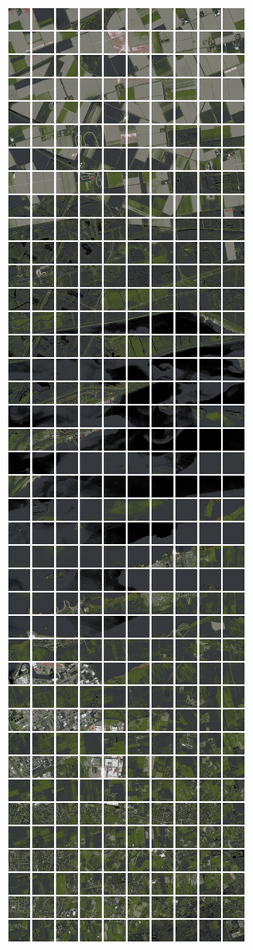 <html>
<div>
<img src="https://github.com/HakkaTjakka/NL_TILE_MAP/blob/main/18/629/-1051/r.6290.-10510.png" height="44" width="44">
<img src="https://github.com/HakkaTjakka/NL_TILE_MAP/blob/main/18/629/-1051/r.6291.-10510.png" height="44" width="44">
<img src="https://github.com/HakkaTjakka/NL_TILE_MAP/blob/main/18/629/-1051/r.6292.-10510.png" height="44" width="44">
<img src="https://github.com/HakkaTjakka/NL_TILE_MAP/blob/main/18/629/-1051/r.6293.-10510.png" height="44" width="44">
<img src="https://github.com/HakkaTjakka/NL_TILE_MAP/blob/main/18/629/-1051/r.6294.-10510.png" height="44" width="44">
<img src="https://github.com/HakkaTjakka/NL_TILE_MAP/blob/main/18/629/-1051/r.6295.-10510.png" height="44" width="44">
<img src="https://github.com/HakkaTjakka/NL_TILE_MAP/blob/main/18/629/-1051/r.6296.-10510.png" height="44" width="44">
<img src="https://github.com/HakkaTjakka/NL_TILE_MAP/blob/main/18/629/-1051/r.6297.-10510.png" height="44" width="44">
<img src="https://github.com/HakkaTjakka/NL_TILE_MAP/blob/main/18/629/-1051/r.6298.-10510.png" height="44" width="44">
<img src="https://github.com/HakkaTjakka/NL_TILE_MAP/blob/main/18/629/-1051/r.6299.-10510.png" height="44" width="44">
<img src="https://github.com/HakkaTjakka/NL_TILE_MAP/blob/main/18/630/-1051/r.6300.-10510.png" height="44" width="44">
<img src="https://github.com/HakkaTjakka/NL_TILE_MAP/blob/main/18/630/-1051/r.6301.-10510.png" height="44" width="44">
<img src="https://github.com/HakkaTjakka/NL_TILE_MAP/blob/main/18/630/-1051/r.6302.-10510.png" height="44" width="44">
<img src="https://github.com/HakkaTjakka/NL_TILE_MAP/blob/main/18/630/-1051/r.6303.-10510.png" height="44" width="44">
<img src="https://github.com/HakkaTjakka/NL_TILE_MAP/blob/main/18/630/-1051/r.6304.-10510.png" height="44" width="44">
<img src="https://github.com/HakkaTjakka/NL_TILE_MAP/blob/main/18/630/-1051/r.6305.-10510.png" height="44" width="44">
<img src="https://github.com/HakkaTjakka/NL_TILE_MAP/blob/main/18/630/-1051/r.6306.-10510.png" height="44" width="44">
<img src="https://github.com/HakkaTjakka/NL_TILE_MAP/blob/main/18/630/-1051/r.6307.-10510.png" height="44" width="44">
<img src="https://github.com/HakkaTjakka/NL_TILE_MAP/blob/main/18/630/-1051/r.6308.-10510.png" height="44" width="44">
<img src="https://github.com/HakkaTjakka/NL_TILE_MAP/blob/main/18/630/-1051/r.6309.-10510.png" height="44" width="44">
<br>
<img src="https://github.com/HakkaTjakka/NL_TILE_MAP/blob/main/18/629/-1051/r.6290.-10509.png" height="44" width="44">
<img src="https://github.com/HakkaTjakka/NL_TILE_MAP/blob/main/18/629/-1051/r.6291.-10509.png" height="44" width="44">
<img src="https://github.com/HakkaTjakka/NL_TILE_MAP/blob/main/18/629/-1051/r.6292.-10509.png" height="44" width="44">
<img src="https://github.com/HakkaTjakka/NL_TILE_MAP/blob/main/18/629/-1051/r.6293.-10509.png" height="44" width="44">
<img src="https://github.com/HakkaTjakka/NL_TILE_MAP/blob/main/18/629/-1051/r.6294.-10509.png" height="44" width="44">
<img src="https://github.com/HakkaTjakka/NL_TILE_MAP/blob/main/18/629/-1051/r.6295.-10509.png" height="44" width="44">
<img src="https://github.com/HakkaTjakka/NL_TILE_MAP/blob/main/18/629/-1051/r.6296.-10509.png" height="44" width="44">
<img src="https://github.com/HakkaTjakka/NL_TILE_MAP/blob/main/18/629/-1051/r.6297.-10509.png" height="44" width="44">
<img src="https://github.com/HakkaTjakka/NL_TILE_MAP/blob/main/18/629/-1051/r.6298.-10509.png" height="44" width="44">
<img src="https://github.com/HakkaTjakka/NL_TILE_MAP/blob/main/18/629/-1051/r.6299.-10509.png" height="44" width="44">
<img src="https://github.com/HakkaTjakka/NL_TILE_MAP/blob/main/18/630/-1051/r.6300.-10509.png" height="44" width="44">
<img src="https://github.com/HakkaTjakka/NL_TILE_MAP/blob/main/18/630/-1051/r.6301.-10509.png" height="44" width="44">
<img src="https://github.com/HakkaTjakka/NL_TILE_MAP/blob/main/18/630/-1051/r.6302.-10509.png" height="44" width="44">
<img src="https://github.com/HakkaTjakka/NL_TILE_MAP/blob/main/18/630/-1051/r.6303.-10509.png" height="44" width="44">
<img src="https://github.com/HakkaTjakka/NL_TILE_MAP/blob/main/18/630/-1051/r.6304.-10509.png" height="44" width="44">
<img src="https://github.com/HakkaTjakka/NL_TILE_MAP/blob/main/18/630/-1051/r.6305.-10509.png" height="44" width="44">
<img src="https://github.com/HakkaTjakka/NL_TILE_MAP/blob/main/18/630/-1051/r.6306.-10509.png" height="44" width="44">
<img src="https://github.com/HakkaTjakka/NL_TILE_MAP/blob/main/18/630/-1051/r.6307.-10509.png" height="44" width="44">
<img src="https://github.com/HakkaTjakka/NL_TILE_MAP/blob/main/18/630/-1051/r.6308.-10509.png" height="44" width="44">
<img src="https://github.com/HakkaTjakka/NL_TILE_MAP/blob/main/18/630/-1051/r.6309.-10509.png" height="44" width="44">
<br>
<img src="https://github.com/HakkaTjakka/NL_TILE_MAP/blob/main/18/629/-1051/r.6290.-10508.png" height="44" width="44">
<img src="https://github.com/HakkaTjakka/NL_TILE_MAP/blob/main/18/629/-1051/r.6291.-10508.png" height="44" width="44">
<img src="https://github.com/HakkaTjakka/NL_TILE_MAP/blob/main/18/629/-1051/r.6292.-10508.png" height="44" width="44">
<img src="https://github.com/HakkaTjakka/NL_TILE_MAP/blob/main/18/629/-1051/r.6293.-10508.png" height="44" width="44">
<img src="https://github.com/HakkaTjakka/NL_TILE_MAP/blob/main/18/629/-1051/r.6294.-10508.png" height="44" width="44">
<img src="https://github.com/HakkaTjakka/NL_TILE_MAP/blob/main/18/629/-1051/r.6295.-10508.png" height="44" width="44">
<img src="https://github.com/HakkaTjakka/NL_TILE_MAP/blob/main/18/629/-1051/r.6296.-10508.png" height="44" width="44">
<img src="https://github.com/HakkaTjakka/NL_TILE_MAP/blob/main/18/629/-1051/r.6297.-10508.png" height="44" width="44">
<img src="https://github.com/HakkaTjakka/NL_TILE_MAP/blob/main/18/629/-1051/r.6298.-10508.png" height="44" width="44">
<img src="https://github.com/HakkaTjakka/NL_TILE_MAP/blob/main/18/629/-1051/r.6299.-10508.png" height="44" width="44">
<img src="https://github.com/HakkaTjakka/NL_TILE_MAP/blob/main/18/630/-1051/r.6300.-10508.png" height="44" width="44">
<img src="https://github.com/HakkaTjakka/NL_TILE_MAP/blob/main/18/630/-1051/r.6301.-10508.png" height="44" width="44">
<img src="https://github.com/HakkaTjakka/NL_TILE_MAP/blob/main/18/630/-1051/r.6302.-10508.png" height="44" width="44">
<img src="https://github.com/HakkaTjakka/NL_TILE_MAP/blob/main/18/630/-1051/r.6303.-10508.png" height="44" width="44">
<img src="https://github.com/HakkaTjakka/NL_TILE_MAP/blob/main/18/630/-1051/r.6304.-10508.png" height="44" width="44">
<img src="https://github.com/HakkaTjakka/NL_TILE_MAP/blob/main/18/630/-1051/r.6305.-10508.png" height="44" width="44">
<img src="https://github.com/HakkaTjakka/NL_TILE_MAP/blob/main/18/630/-1051/r.6306.-10508.png" height="44" width="44">
<img src="https://github.com/HakkaTjakka/NL_TILE_MAP/blob/main/18/630/-1051/r.6307.-10508.png" height="44" width="44">
<img src="https://github.com/HakkaTjakka/NL_TILE_MAP/blob/main/18/630/-1051/r.6308.-10508.png" height="44" width="44">
<img src="https://github.com/HakkaTjakka/NL_TILE_MAP/blob/main/18/630/-1051/r.6309.-10508.png" height="44" width="44">
<br>
<img src="https://github.com/HakkaTjakka/NL_TILE_MAP/blob/main/18/629/-1051/r.6290.-10507.png" height="44" width="44">
<img src="https://github.com/HakkaTjakka/NL_TILE_MAP/blob/main/18/629/-1051/r.6291.-10507.png" height="44" width="44">
<img src="https://github.com/HakkaTjakka/NL_TILE_MAP/blob/main/18/629/-1051/r.6292.-10507.png" height="44" width="44">
<img src="https://github.com/HakkaTjakka/NL_TILE_MAP/blob/main/18/629/-1051/r.6293.-10507.png" height="44" width="44">
<img src="https://github.com/HakkaTjakka/NL_TILE_MAP/blob/main/18/629/-1051/r.6294.-10507.png" height="44" width="44">
<img src="https://github.com/HakkaTjakka/NL_TILE_MAP/blob/main/18/629/-1051/r.6295.-10507.png" height="44" width="44">
<img src="https://github.com/HakkaTjakka/NL_TILE_MAP/blob/main/18/629/-1051/r.6296.-10507.png" height="44" width="44">
<img src="https://github.com/HakkaTjakka/NL_TILE_MAP/blob/main/18/629/-1051/r.6297.-10507.png" height="44" width="44">
<img src="https://github.com/HakkaTjakka/NL_TILE_MAP/blob/main/18/629/-1051/r.6298.-10507.png" height="44" width="44">
<img src="https://github.com/HakkaTjakka/NL_TILE_MAP/blob/main/18/629/-1051/r.6299.-10507.png" height="44" width="44">
<img src="https://github.com/HakkaTjakka/NL_TILE_MAP/blob/main/18/630/-1051/r.6300.-10507.png" height="44" width="44">
<img src="https://github.com/HakkaTjakka/NL_TILE_MAP/blob/main/18/630/-1051/r.6301.-10507.png" height="44" width="44">
<img src="https://github.com/HakkaTjakka/NL_TILE_MAP/blob/main/18/630/-1051/r.6302.-10507.png" height="44" width="44">
<img src="https://github.com/HakkaTjakka/NL_TILE_MAP/blob/main/18/630/-1051/r.6303.-10507.png" height="44" width="44">
<img src="https://github.com/HakkaTjakka/NL_TILE_MAP/blob/main/18/630/-1051/r.6304.-10507.png" height="44" width="44">
<img src="https://github.com/HakkaTjakka/NL_TILE_MAP/blob/main/18/630/-1051/r.6305.-10507.png" height="44" width="44">
<img src="https://github.com/HakkaTjakka/NL_TILE_MAP/blob/main/18/630/-1051/r.6306.-10507.png" height="44" width="44">
<img src="https://github.com/HakkaTjakka/NL_TILE_MAP/blob/main/18/630/-1051/r.6307.-10507.png" height="44" width="44">
<img src="https://github.com/HakkaTjakka/NL_TILE_MAP/blob/main/18/630/-1051/r.6308.-10507.png" height="44" width="44">
<img src="https://github.com/HakkaTjakka/NL_TILE_MAP/blob/main/18/630/-1051/r.6309.-10507.png" height="44" width="44">
<br>
<img src="https://github.com/HakkaTjakka/NL_TILE_MAP/blob/main/18/629/-1051/r.6290.-10506.png" height="44" width="44">
<img src="https://github.com/HakkaTjakka/NL_TILE_MAP/blob/main/18/629/-1051/r.6291.-10506.png" height="44" width="44">
<img src="https://github.com/HakkaTjakka/NL_TILE_MAP/blob/main/18/629/-1051/r.6292.-10506.png" height="44" width="44">
<img src="https://github.com/HakkaTjakka/NL_TILE_MAP/blob/main/18/629/-1051/r.6293.-10506.png" height="44" width="44">
<img src="https://github.com/HakkaTjakka/NL_TILE_MAP/blob/main/18/629/-1051/r.6294.-10506.png" height="44" width="44">
<img src="https://github.com/HakkaTjakka/NL_TILE_MAP/blob/main/18/629/-1051/r.6295.-10506.png" height="44" width="44">
<img src="https://github.com/HakkaTjakka/NL_TILE_MAP/blob/main/18/629/-1051/r.6296.-10506.png" height="44" width="44">
<img src="https://github.com/HakkaTjakka/NL_TILE_MAP/blob/main/18/629/-1051/r.6297.-10506.png" height="44" width="44">
<img src="https://github.com/HakkaTjakka/NL_TILE_MAP/blob/main/18/629/-1051/r.6298.-10506.png" height="44" width="44">
<img src="https://github.com/HakkaTjakka/NL_TILE_MAP/blob/main/18/629/-1051/r.6299.-10506.png" height="44" width="44">
<img src="https://github.com/HakkaTjakka/NL_TILE_MAP/blob/main/18/630/-1051/r.6300.-10506.png" height="44" width="44">
<img src="https://github.com/HakkaTjakka/NL_TILE_MAP/blob/main/18/630/-1051/r.6301.-10506.png" height="44" width="44">
<img src="https://github.com/HakkaTjakka/NL_TILE_MAP/blob/main/18/630/-1051/r.6302.-10506.png" height="44" width="44">
<img src="https://github.com/HakkaTjakka/NL_TILE_MAP/blob/main/18/630/-1051/r.6303.-10506.png" height="44" width="44">
<img src="https://github.com/HakkaTjakka/NL_TILE_MAP/blob/main/18/630/-1051/r.6304.-10506.png" height="44" width="44">
<img src="https://github.com/HakkaTjakka/NL_TILE_MAP/blob/main/18/630/-1051/r.6305.-10506.png" height="44" width="44">
<img src="https://github.com/HakkaTjakka/NL_TILE_MAP/blob/main/18/630/-1051/r.6306.-10506.png" height="44" width="44">
<img src="https://github.com/HakkaTjakka/NL_TILE_MAP/blob/main/18/630/-1051/r.6307.-10506.png" height="44" width="44">
<img src="https://github.com/HakkaTjakka/NL_TILE_MAP/blob/main/18/630/-1051/r.6308.-10506.png" height="44" width="44">
<img src="https://github.com/HakkaTjakka/NL_TILE_MAP/blob/main/18/630/-1051/r.6309.-10506.png" height="44" width="44">
<br>
<img src="https://github.com/HakkaTjakka/NL_TILE_MAP/blob/main/18/629/-1051/r.6290.-10505.png" height="44" width="44">
<img src="https://github.com/HakkaTjakka/NL_TILE_MAP/blob/main/18/629/-1051/r.6291.-10505.png" height="44" width="44">
<img src="https://github.com/HakkaTjakka/NL_TILE_MAP/blob/main/18/629/-1051/r.6292.-10505.png" height="44" width="44">
<img src="https://github.com/HakkaTjakka/NL_TILE_MAP/blob/main/18/629/-1051/r.6293.-10505.png" height="44" width="44">
<img src="https://github.com/HakkaTjakka/NL_TILE_MAP/blob/main/18/629/-1051/r.6294.-10505.png" height="44" width="44">
<img src="https://github.com/HakkaTjakka/NL_TILE_MAP/blob/main/18/629/-1051/r.6295.-10505.png" height="44" width="44">
<img src="https://github.com/HakkaTjakka/NL_TILE_MAP/blob/main/18/629/-1051/r.6296.-10505.png" height="44" width="44">
<img src="https://github.com/HakkaTjakka/NL_TILE_MAP/blob/main/18/629/-1051/r.6297.-10505.png" height="44" width="44">
<img src="https://github.com/HakkaTjakka/NL_TILE_MAP/blob/main/18/629/-1051/r.6298.-10505.png" height="44" width="44">
<img src="https://github.com/HakkaTjakka/NL_TILE_MAP/blob/main/18/629/-1051/r.6299.-10505.png" height="44" width="44">
<img src="https://github.com/HakkaTjakka/NL_TILE_MAP/blob/main/18/630/-1051/r.6300.-10505.png" height="44" width="44">
<img src="https://github.com/HakkaTjakka/NL_TILE_MAP/blob/main/18/630/-1051/r.6301.-10505.png" height="44" width="44">
<img src="https://github.com/HakkaTjakka/NL_TILE_MAP/blob/main/18/630/-1051/r.6302.-10505.png" height="44" width="44">
<img src="https://github.com/HakkaTjakka/NL_TILE_MAP/blob/main/18/630/-1051/r.6303.-10505.png" height="44" width="44">
<img src="https://github.com/HakkaTjakka/NL_TILE_MAP/blob/main/18/630/-1051/r.6304.-10505.png" height="44" width="44">
<img src="https://github.com/HakkaTjakka/NL_TILE_MAP/blob/main/18/630/-1051/r.6305.-10505.png" height="44" width="44">
<img src="https://github.com/HakkaTjakka/NL_TILE_MAP/blob/main/18/630/-1051/r.6306.-10505.png" height="44" width="44">
<img src="https://github.com/HakkaTjakka/NL_TILE_MAP/blob/main/18/630/-1051/r.6307.-10505.png" height="44" width="44">
<img src="https://github.com/HakkaTjakka/NL_TILE_MAP/blob/main/18/630/-1051/r.6308.-10505.png" height="44" width="44">
<img src="https://github.com/HakkaTjakka/NL_TILE_MAP/blob/main/18/630/-1051/r.6309.-10505.png" height="44" width="44">
<br>
<img src="https://github.com/HakkaTjakka/NL_TILE_MAP/blob/main/18/629/-1051/r.6290.-10504.png" height="44" width="44">
<img src="https://github.com/HakkaTjakka/NL_TILE_MAP/blob/main/18/629/-1051/r.6291.-10504.png" height="44" width="44">
<img src="https://github.com/HakkaTjakka/NL_TILE_MAP/blob/main/18/629/-1051/r.6292.-10504.png" height="44" width="44">
<img src="https://github.com/HakkaTjakka/NL_TILE_MAP/blob/main/18/629/-1051/r.6293.-10504.png" height="44" width="44">
<img src="https://github.com/HakkaTjakka/NL_TILE_MAP/blob/main/18/629/-1051/r.6294.-10504.png" height="44" width="44">
<img src="https://github.com/HakkaTjakka/NL_TILE_MAP/blob/main/18/629/-1051/r.6295.-10504.png" height="44" width="44">
<img src="https://github.com/HakkaTjakka/NL_TILE_MAP/blob/main/18/629/-1051/r.6296.-10504.png" height="44" width="44">
<img src="https://github.com/HakkaTjakka/NL_TILE_MAP/blob/main/18/629/-1051/r.6297.-10504.png" height="44" width="44">
<img src="https://github.com/HakkaTjakka/NL_TILE_MAP/blob/main/18/629/-1051/r.6298.-10504.png" height="44" width="44">
<img src="https://github.com/HakkaTjakka/NL_TILE_MAP/blob/main/18/629/-1051/r.6299.-10504.png" height="44" width="44">
<img src="https://github.com/HakkaTjakka/NL_TILE_MAP/blob/main/18/630/-1051/r.6300.-10504.png" height="44" width="44">
<img src="https://github.com/HakkaTjakka/NL_TILE_MAP/blob/main/18/630/-1051/r.6301.-10504.png" height="44" width="44">
<img src="https://github.com/HakkaTjakka/NL_TILE_MAP/blob/main/18/630/-1051/r.6302.-10504.png" height="44" width="44">
<img src="https://github.com/HakkaTjakka/NL_TILE_MAP/blob/main/18/630/-1051/r.6303.-10504.png" height="44" width="44">
<img src="https://github.com/HakkaTjakka/NL_TILE_MAP/blob/main/18/630/-1051/r.6304.-10504.png" height="44" width="44">
<img src="https://github.com/HakkaTjakka/NL_TILE_MAP/blob/main/18/630/-1051/r.6305.-10504.png" height="44" width="44">
<img src="https://github.com/HakkaTjakka/NL_TILE_MAP/blob/main/18/630/-1051/r.6306.-10504.png" height="44" width="44">
<img src="https://github.com/HakkaTjakka/NL_TILE_MAP/blob/main/18/630/-1051/r.6307.-10504.png" height="44" width="44">
<img src="https://github.com/HakkaTjakka/NL_TILE_MAP/blob/main/18/630/-1051/r.6308.-10504.png" height="44" width="44">
<img src="https://github.com/HakkaTjakka/NL_TILE_MAP/blob/main/18/630/-1051/r.6309.-10504.png" height="44" width="44">
<br>
<img src="https://github.com/HakkaTjakka/NL_TILE_MAP/blob/main/18/629/-1051/r.6290.-10503.png" height="44" width="44">
<img src="https://github.com/HakkaTjakka/NL_TILE_MAP/blob/main/18/629/-1051/r.6291.-10503.png" height="44" width="44">
<img src="https://github.com/HakkaTjakka/NL_TILE_MAP/blob/main/18/629/-1051/r.6292.-10503.png" height="44" width="44">
<img src="https://github.com/HakkaTjakka/NL_TILE_MAP/blob/main/18/629/-1051/r.6293.-10503.png" height="44" width="44">
<img src="https://github.com/HakkaTjakka/NL_TILE_MAP/blob/main/18/629/-1051/r.6294.-10503.png" height="44" width="44">
<img src="https://github.com/HakkaTjakka/NL_TILE_MAP/blob/main/18/629/-1051/r.6295.-10503.png" height="44" width="44">
<img src="https://github.com/HakkaTjakka/NL_TILE_MAP/blob/main/18/629/-1051/r.6296.-10503.png" height="44" width="44">
<img src="https://github.com/HakkaTjakka/NL_TILE_MAP/blob/main/18/629/-1051/r.6297.-10503.png" height="44" width="44">
<img src="https://github.com/HakkaTjakka/NL_TILE_MAP/blob/main/18/629/-1051/r.6298.-10503.png" height="44" width="44">
<img src="https://github.com/HakkaTjakka/NL_TILE_MAP/blob/main/18/629/-1051/r.6299.-10503.png" height="44" width="44">
<img src="https://github.com/HakkaTjakka/NL_TILE_MAP/blob/main/18/630/-1051/r.6300.-10503.png" height="44" width="44">
<img src="https://github.com/HakkaTjakka/NL_TILE_MAP/blob/main/18/630/-1051/r.6301.-10503.png" height="44" width="44">
<img src="https://github.com/HakkaTjakka/NL_TILE_MAP/blob/main/18/630/-1051/r.6302.-10503.png" height="44" width="44">
<img src="https://github.com/HakkaTjakka/NL_TILE_MAP/blob/main/18/630/-1051/r.6303.-10503.png" height="44" width="44">
<img src="https://github.com/HakkaTjakka/NL_TILE_MAP/blob/main/18/630/-1051/r.6304.-10503.png" height="44" width="44">
<img src="https://github.com/HakkaTjakka/NL_TILE_MAP/blob/main/18/630/-1051/r.6305.-10503.png" height="44" width="44">
<img src="https://github.com/HakkaTjakka/NL_TILE_MAP/blob/main/18/630/-1051/r.6306.-10503.png" height="44" width="44">
<img src="https://github.com/HakkaTjakka/NL_TILE_MAP/blob/main/18/630/-1051/r.6307.-10503.png" height="44" width="44">
<img src="https://github.com/HakkaTjakka/NL_TILE_MAP/blob/main/18/630/-1051/r.6308.-10503.png" height="44" width="44">
<img src="https://github.com/HakkaTjakka/NL_TILE_MAP/blob/main/18/630/-1051/r.6309.-10503.png" height="44" width="44">
<br>
<img src="https://github.com/HakkaTjakka/NL_TILE_MAP/blob/main/18/629/-1051/r.6290.-10502.png" height="44" width="44">
<img src="https://github.com/HakkaTjakka/NL_TILE_MAP/blob/main/18/629/-1051/r.6291.-10502.png" height="44" width="44">
<img src="https://github.com/HakkaTjakka/NL_TILE_MAP/blob/main/18/629/-1051/r.6292.-10502.png" height="44" width="44">
<img src="https://github.com/HakkaTjakka/NL_TILE_MAP/blob/main/18/629/-1051/r.6293.-10502.png" height="44" width="44">
<img src="https://github.com/HakkaTjakka/NL_TILE_MAP/blob/main/18/629/-1051/r.6294.-10502.png" height="44" width="44">
<img src="https://github.com/HakkaTjakka/NL_TILE_MAP/blob/main/18/629/-1051/r.6295.-10502.png" height="44" width="44">
<img src="https://github.com/HakkaTjakka/NL_TILE_MAP/blob/main/18/629/-1051/r.6296.-10502.png" height="44" width="44">
<img src="https://github.com/HakkaTjakka/NL_TILE_MAP/blob/main/18/629/-1051/r.6297.-10502.png" height="44" width="44">
<img src="https://github.com/HakkaTjakka/NL_TILE_MAP/blob/main/18/629/-1051/r.6298.-10502.png" height="44" width="44">
<img src="https://github.com/HakkaTjakka/NL_TILE_MAP/blob/main/18/629/-1051/r.6299.-10502.png" height="44" width="44">
<img src="https://github.com/HakkaTjakka/NL_TILE_MAP/blob/main/18/630/-1051/r.6300.-10502.png" height="44" width="44">
<img src="https://github.com/HakkaTjakka/NL_TILE_MAP/blob/main/18/630/-1051/r.6301.-10502.png" height="44" width="44">
<img src="https://github.com/HakkaTjakka/NL_TILE_MAP/blob/main/18/630/-1051/r.6302.-10502.png" height="44" width="44">
<img src="https://github.com/HakkaTjakka/NL_TILE_MAP/blob/main/18/630/-1051/r.6303.-10502.png" height="44" width="44">
<img src="https://github.com/HakkaTjakka/NL_TILE_MAP/blob/main/18/630/-1051/r.6304.-10502.png" height="44" width="44">
<img src="https://github.com/HakkaTjakka/NL_TILE_MAP/blob/main/18/630/-1051/r.6305.-10502.png" height="44" width="44">
<img src="https://github.com/HakkaTjakka/NL_TILE_MAP/blob/main/18/630/-1051/r.6306.-10502.png" height="44" width="44">
<img src="https://github.com/HakkaTjakka/NL_TILE_MAP/blob/main/18/630/-1051/r.6307.-10502.png" height="44" width="44">
<img src="https://github.com/HakkaTjakka/NL_TILE_MAP/blob/main/18/630/-1051/r.6308.-10502.png" height="44" width="44">
<img src="https://github.com/HakkaTjakka/NL_TILE_MAP/blob/main/18/630/-1051/r.6309.-10502.png" height="44" width="44">
<br>
<img src="https://github.com/HakkaTjakka/NL_TILE_MAP/blob/main/18/629/-1051/r.6290.-10501.png" height="44" width="44">
<img src="https://github.com/HakkaTjakka/NL_TILE_MAP/blob/main/18/629/-1051/r.6291.-10501.png" height="44" width="44">
<img src="https://github.com/HakkaTjakka/NL_TILE_MAP/blob/main/18/629/-1051/r.6292.-10501.png" height="44" width="44">
<img src="https://github.com/HakkaTjakka/NL_TILE_MAP/blob/main/18/629/-1051/r.6293.-10501.png" height="44" width="44">
<img src="https://github.com/HakkaTjakka/NL_TILE_MAP/blob/main/18/629/-1051/r.6294.-10501.png" height="44" width="44">
<img src="https://github.com/HakkaTjakka/NL_TILE_MAP/blob/main/18/629/-1051/r.6295.-10501.png" height="44" width="44">
<img src="https://github.com/HakkaTjakka/NL_TILE_MAP/blob/main/18/629/-1051/r.6296.-10501.png" height="44" width="44">
<img src="https://github.com/HakkaTjakka/NL_TILE_MAP/blob/main/18/629/-1051/r.6297.-10501.png" height="44" width="44">
<img src="https://github.com/HakkaTjakka/NL_TILE_MAP/blob/main/18/629/-1051/r.6298.-10501.png" height="44" width="44">
<img src="https://github.com/HakkaTjakka/NL_TILE_MAP/blob/main/18/629/-1051/r.6299.-10501.png" height="44" width="44">
<img src="https://github.com/HakkaTjakka/NL_TILE_MAP/blob/main/18/630/-1051/r.6300.-10501.png" height="44" width="44">
<img src="https://github.com/HakkaTjakka/NL_TILE_MAP/blob/main/18/630/-1051/r.6301.-10501.png" height="44" width="44">
<img src="https://github.com/HakkaTjakka/NL_TILE_MAP/blob/main/18/630/-1051/r.6302.-10501.png" height="44" width="44">
<img src="https://github.com/HakkaTjakka/NL_TILE_MAP/blob/main/18/630/-1051/r.6303.-10501.png" height="44" width="44">
<img src="https://github.com/HakkaTjakka/NL_TILE_MAP/blob/main/18/630/-1051/r.6304.-10501.png" height="44" width="44">
<img src="https://github.com/HakkaTjakka/NL_TILE_MAP/blob/main/18/630/-1051/r.6305.-10501.png" height="44" width="44">
<img src="https://github.com/HakkaTjakka/NL_TILE_MAP/blob/main/18/630/-1051/r.6306.-10501.png" height="44" width="44">
<img src="https://github.com/HakkaTjakka/NL_TILE_MAP/blob/main/18/630/-1051/r.6307.-10501.png" height="44" width="44">
<img src="https://github.com/HakkaTjakka/NL_TILE_MAP/blob/main/18/630/-1051/r.6308.-10501.png" height="44" width="44">
<img src="https://github.com/HakkaTjakka/NL_TILE_MAP/blob/main/18/630/-1051/r.6309.-10501.png" height="44" width="44">
<br>
<img src="https://github.com/HakkaTjakka/NL_TILE_MAP/blob/main/18/629/-1050/r.6290.-10500.png" height="44" width="44">
<img src="https://github.com/HakkaTjakka/NL_TILE_MAP/blob/main/18/629/-1050/r.6291.-10500.png" height="44" width="44">
<img src="https://github.com/HakkaTjakka/NL_TILE_MAP/blob/main/18/629/-1050/r.6292.-10500.png" height="44" width="44">
<img src="https://github.com/HakkaTjakka/NL_TILE_MAP/blob/main/18/629/-1050/r.6293.-10500.png" height="44" width="44">
<img src="https://github.com/HakkaTjakka/NL_TILE_MAP/blob/main/18/629/-1050/r.6294.-10500.png" height="44" width="44">
<img src="https://github.com/HakkaTjakka/NL_TILE_MAP/blob/main/18/629/-1050/r.6295.-10500.png" height="44" width="44">
<img src="https://github.com/HakkaTjakka/NL_TILE_MAP/blob/main/18/629/-1050/r.6296.-10500.png" height="44" width="44">
<img src="https://github.com/HakkaTjakka/NL_TILE_MAP/blob/main/18/629/-1050/r.6297.-10500.png" height="44" width="44">
<img src="https://github.com/HakkaTjakka/NL_TILE_MAP/blob/main/18/629/-1050/r.6298.-10500.png" height="44" width="44">
<img src="https://github.com/HakkaTjakka/NL_TILE_MAP/blob/main/18/629/-1050/r.6299.-10500.png" height="44" width="44">
<img src="https://github.com/HakkaTjakka/NL_TILE_MAP/blob/main/18/630/-1050/r.6300.-10500.png" height="44" width="44">
<img src="https://github.com/HakkaTjakka/NL_TILE_MAP/blob/main/18/630/-1050/r.6301.-10500.png" height="44" width="44">
<img src="https://github.com/HakkaTjakka/NL_TILE_MAP/blob/main/18/630/-1050/r.6302.-10500.png" height="44" width="44">
<img src="https://github.com/HakkaTjakka/NL_TILE_MAP/blob/main/18/630/-1050/r.6303.-10500.png" height="44" width="44">
<img src="https://github.com/HakkaTjakka/NL_TILE_MAP/blob/main/18/630/-1050/r.6304.-10500.png" height="44" width="44">
<img src="https://github.com/HakkaTjakka/NL_TILE_MAP/blob/main/18/630/-1050/r.6305.-10500.png" height="44" width="44">
<img src="https://github.com/HakkaTjakka/NL_TILE_MAP/blob/main/18/630/-1050/r.6306.-10500.png" height="44" width="44">
<img src="https://github.com/HakkaTjakka/NL_TILE_MAP/blob/main/18/630/-1050/r.6307.-10500.png" height="44" width="44">
<img src="https://github.com/HakkaTjakka/NL_TILE_MAP/blob/main/18/630/-1050/r.6308.-10500.png" height="44" width="44">
<img src="https://github.com/HakkaTjakka/NL_TILE_MAP/blob/main/18/630/-1050/r.6309.-10500.png" height="44" width="44">
<br>
<img src="https://github.com/HakkaTjakka/NL_TILE_MAP/blob/main/18/629/-1050/r.6290.-10499.png" height="44" width="44">
<img src="https://github.com/HakkaTjakka/NL_TILE_MAP/blob/main/18/629/-1050/r.6291.-10499.png" height="44" width="44">
<img src="https://github.com/HakkaTjakka/NL_TILE_MAP/blob/main/18/629/-1050/r.6292.-10499.png" height="44" width="44">
<img src="https://github.com/HakkaTjakka/NL_TILE_MAP/blob/main/18/629/-1050/r.6293.-10499.png" height="44" width="44">
<img src="https://github.com/HakkaTjakka/NL_TILE_MAP/blob/main/18/629/-1050/r.6294.-10499.png" height="44" width="44">
<img src="https://github.com/HakkaTjakka/NL_TILE_MAP/blob/main/18/629/-1050/r.6295.-10499.png" height="44" width="44">
<img src="https://github.com/HakkaTjakka/NL_TILE_MAP/blob/main/18/629/-1050/r.6296.-10499.png" height="44" width="44">
<img src="https://github.com/HakkaTjakka/NL_TILE_MAP/blob/main/18/629/-1050/r.6297.-10499.png" height="44" width="44">
<img src="https://github.com/HakkaTjakka/NL_TILE_MAP/blob/main/18/629/-1050/r.6298.-10499.png" height="44" width="44">
<img src="https://github.com/HakkaTjakka/NL_TILE_MAP/blob/main/18/629/-1050/r.6299.-10499.png" height="44" width="44">
<img src="https://github.com/HakkaTjakka/NL_TILE_MAP/blob/main/18/630/-1050/r.6300.-10499.png" height="44" width="44">
<img src="https://github.com/HakkaTjakka/NL_TILE_MAP/blob/main/18/630/-1050/r.6301.-10499.png" height="44" width="44">
<img src="https://github.com/HakkaTjakka/NL_TILE_MAP/blob/main/18/630/-1050/r.6302.-10499.png" height="44" width="44">
<img src="https://github.com/HakkaTjakka/NL_TILE_MAP/blob/main/18/630/-1050/r.6303.-10499.png" height="44" width="44">
<img src="https://github.com/HakkaTjakka/NL_TILE_MAP/blob/main/18/630/-1050/r.6304.-10499.png" height="44" width="44">
<img src="https://github.com/HakkaTjakka/NL_TILE_MAP/blob/main/18/630/-1050/r.6305.-10499.png" height="44" width="44">
<img src="https://github.com/HakkaTjakka/NL_TILE_MAP/blob/main/18/630/-1050/r.6306.-10499.png" height="44" width="44">
<img src="https://github.com/HakkaTjakka/NL_TILE_MAP/blob/main/18/630/-1050/r.6307.-10499.png" height="44" width="44">
<img src="https://github.com/HakkaTjakka/NL_TILE_MAP/blob/main/18/630/-1050/r.6308.-10499.png" height="44" width="44">
<img src="https://github.com/HakkaTjakka/NL_TILE_MAP/blob/main/18/630/-1050/r.6309.-10499.png" height="44" width="44">
<br>
<img src="https://github.com/HakkaTjakka/NL_TILE_MAP/blob/main/18/629/-1050/r.6290.-10498.png" height="44" width="44">
<img src="https://github.com/HakkaTjakka/NL_TILE_MAP/blob/main/18/629/-1050/r.6291.-10498.png" height="44" width="44">
<img src="https://github.com/HakkaTjakka/NL_TILE_MAP/blob/main/18/629/-1050/r.6292.-10498.png" height="44" width="44">
<img src="https://github.com/HakkaTjakka/NL_TILE_MAP/blob/main/18/629/-1050/r.6293.-10498.png" height="44" width="44">
<img src="https://github.com/HakkaTjakka/NL_TILE_MAP/blob/main/18/629/-1050/r.6294.-10498.png" height="44" width="44">
<img src="https://github.com/HakkaTjakka/NL_TILE_MAP/blob/main/18/629/-1050/r.6295.-10498.png" height="44" width="44">
<img src="https://github.com/HakkaTjakka/NL_TILE_MAP/blob/main/18/629/-1050/r.6296.-10498.png" height="44" width="44">
<img src="https://github.com/HakkaTjakka/NL_TILE_MAP/blob/main/18/629/-1050/r.6297.-10498.png" height="44" width="44">
<img src="https://github.com/HakkaTjakka/NL_TILE_MAP/blob/main/18/629/-1050/r.6298.-10498.png" height="44" width="44">
<img src="https://github.com/HakkaTjakka/NL_TILE_MAP/blob/main/18/629/-1050/r.6299.-10498.png" height="44" width="44">
<img src="https://github.com/HakkaTjakka/NL_TILE_MAP/blob/main/18/630/-1050/r.6300.-10498.png" height="44" width="44">
<img src="https://github.com/HakkaTjakka/NL_TILE_MAP/blob/main/18/630/-1050/r.6301.-10498.png" height="44" width="44">
<img src="https://github.com/HakkaTjakka/NL_TILE_MAP/blob/main/18/630/-1050/r.6302.-10498.png" height="44" width="44">
<img src="https://github.com/HakkaTjakka/NL_TILE_MAP/blob/main/18/630/-1050/r.6303.-10498.png" height="44" width="44">
<img src="https://github.com/HakkaTjakka/NL_TILE_MAP/blob/main/18/630/-1050/r.6304.-10498.png" height="44" width="44">
<img src="https://github.com/HakkaTjakka/NL_TILE_MAP/blob/main/18/630/-1050/r.6305.-10498.png" height="44" width="44">
<img src="https://github.com/HakkaTjakka/NL_TILE_MAP/blob/main/18/630/-1050/r.6306.-10498.png" height="44" width="44">
<img src="https://github.com/HakkaTjakka/NL_TILE_MAP/blob/main/18/630/-1050/r.6307.-10498.png" height="44" width="44">
<img src="https://github.com/HakkaTjakka/NL_TILE_MAP/blob/main/18/630/-1050/r.6308.-10498.png" height="44" width="44">
<img src="https://github.com/HakkaTjakka/NL_TILE_MAP/blob/main/18/630/-1050/r.6309.-10498.png" height="44" width="44">
<br>
<img src="https://github.com/HakkaTjakka/NL_TILE_MAP/blob/main/18/629/-1050/r.6290.-10497.png" height="44" width="44">
<img src="https://github.com/HakkaTjakka/NL_TILE_MAP/blob/main/18/629/-1050/r.6291.-10497.png" height="44" width="44">
<img src="https://github.com/HakkaTjakka/NL_TILE_MAP/blob/main/18/629/-1050/r.6292.-10497.png" height="44" width="44">
<img src="https://github.com/HakkaTjakka/NL_TILE_MAP/blob/main/18/629/-1050/r.6293.-10497.png" height="44" width="44">
<img src="https://github.com/HakkaTjakka/NL_TILE_MAP/blob/main/18/629/-1050/r.6294.-10497.png" height="44" width="44">
<img src="https://github.com/HakkaTjakka/NL_TILE_MAP/blob/main/18/629/-1050/r.6295.-10497.png" height="44" width="44">
<img src="https://github.com/HakkaTjakka/NL_TILE_MAP/blob/main/18/629/-1050/r.6296.-10497.png" height="44" width="44">
<img src="https://github.com/HakkaTjakka/NL_TILE_MAP/blob/main/18/629/-1050/r.6297.-10497.png" height="44" width="44">
<img src="https://github.com/HakkaTjakka/NL_TILE_MAP/blob/main/18/629/-1050/r.6298.-10497.png" height="44" width="44">
<img src="https://github.com/HakkaTjakka/NL_TILE_MAP/blob/main/18/629/-1050/r.6299.-10497.png" height="44" width="44">
<img src="https://github.com/HakkaTjakka/NL_TILE_MAP/blob/main/18/630/-1050/r.6300.-10497.png" height="44" width="44">
<img src="https://github.com/HakkaTjakka/NL_TILE_MAP/blob/main/18/630/-1050/r.6301.-10497.png" height="44" width="44">
<img src="https://github.com/HakkaTjakka/NL_TILE_MAP/blob/main/18/630/-1050/r.6302.-10497.png" height="44" width="44">
<img src="https://github.com/HakkaTjakka/NL_TILE_MAP/blob/main/18/630/-1050/r.6303.-10497.png" height="44" width="44">
<img src="https://github.com/HakkaTjakka/NL_TILE_MAP/blob/main/18/630/-1050/r.6304.-10497.png" height="44" width="44">
<img src="https://github.com/HakkaTjakka/NL_TILE_MAP/blob/main/18/630/-1050/r.6305.-10497.png" height="44" width="44">
<img src="https://github.com/HakkaTjakka/NL_TILE_MAP/blob/main/18/630/-1050/r.6306.-10497.png" height="44" width="44">
<img src="https://github.com/HakkaTjakka/NL_TILE_MAP/blob/main/18/630/-1050/r.6307.-10497.png" height="44" width="44">
<img src="https://github.com/HakkaTjakka/NL_TILE_MAP/blob/main/18/630/-1050/r.6308.-10497.png" height="44" width="44">
<img src="https://github.com/HakkaTjakka/NL_TILE_MAP/blob/main/18/630/-1050/r.6309.-10497.png" height="44" width="44">
<br>
<img src="https://github.com/HakkaTjakka/NL_TILE_MAP/blob/main/18/629/-1050/r.6290.-10496.png" height="44" width="44">
<img src="https://github.com/HakkaTjakka/NL_TILE_MAP/blob/main/18/629/-1050/r.6291.-10496.png" height="44" width="44">
<img src="https://github.com/HakkaTjakka/NL_TILE_MAP/blob/main/18/629/-1050/r.6292.-10496.png" height="44" width="44">
<img src="https://github.com/HakkaTjakka/NL_TILE_MAP/blob/main/18/629/-1050/r.6293.-10496.png" height="44" width="44">
<img src="https://github.com/HakkaTjakka/NL_TILE_MAP/blob/main/18/629/-1050/r.6294.-10496.png" height="44" width="44">
<img src="https://github.com/HakkaTjakka/NL_TILE_MAP/blob/main/18/629/-1050/r.6295.-10496.png" height="44" width="44">
<img src="https://github.com/HakkaTjakka/NL_TILE_MAP/blob/main/18/629/-1050/r.6296.-10496.png" height="44" width="44">
<img src="https://github.com/HakkaTjakka/NL_TILE_MAP/blob/main/18/629/-1050/r.6297.-10496.png" height="44" width="44">
<img src="https://github.com/HakkaTjakka/NL_TILE_MAP/blob/main/18/629/-1050/r.6298.-10496.png" height="44" width="44">
<img src="https://github.com/HakkaTjakka/NL_TILE_MAP/blob/main/18/629/-1050/r.6299.-10496.png" height="44" width="44">
<img src="https://github.com/HakkaTjakka/NL_TILE_MAP/blob/main/18/630/-1050/r.6300.-10496.png" height="44" width="44">
<img src="https://github.com/HakkaTjakka/NL_TILE_MAP/blob/main/18/630/-1050/r.6301.-10496.png" height="44" width="44">
<img src="https://github.com/HakkaTjakka/NL_TILE_MAP/blob/main/18/630/-1050/r.6302.-10496.png" height="44" width="44">
<img src="https://github.com/HakkaTjakka/NL_TILE_MAP/blob/main/18/630/-1050/r.6303.-10496.png" height="44" width="44">
<img src="https://github.com/HakkaTjakka/NL_TILE_MAP/blob/main/18/630/-1050/r.6304.-10496.png" height="44" width="44">
<img src="https://github.com/HakkaTjakka/NL_TILE_MAP/blob/main/18/630/-1050/r.6305.-10496.png" height="44" width="44">
<img src="https://github.com/HakkaTjakka/NL_TILE_MAP/blob/main/18/630/-1050/r.6306.-10496.png" height="44" width="44">
<img src="https://github.com/HakkaTjakka/NL_TILE_MAP/blob/main/18/630/-1050/r.6307.-10496.png" height="44" width="44">
<img src="https://github.com/HakkaTjakka/NL_TILE_MAP/blob/main/18/630/-1050/r.6308.-10496.png" height="44" width="44">
<img src="https://github.com/HakkaTjakka/NL_TILE_MAP/blob/main/18/630/-1050/r.6309.-10496.png" height="44" width="44">
<br>
<img src="https://github.com/HakkaTjakka/NL_TILE_MAP/blob/main/18/629/-1050/r.6290.-10495.png" height="44" width="44">
<img src="https://github.com/HakkaTjakka/NL_TILE_MAP/blob/main/18/629/-1050/r.6291.-10495.png" height="44" width="44">
<img src="https://github.com/HakkaTjakka/NL_TILE_MAP/blob/main/18/629/-1050/r.6292.-10495.png" height="44" width="44">
<img src="https://github.com/HakkaTjakka/NL_TILE_MAP/blob/main/18/629/-1050/r.6293.-10495.png" height="44" width="44">
<img src="https://github.com/HakkaTjakka/NL_TILE_MAP/blob/main/18/629/-1050/r.6294.-10495.png" height="44" width="44">
<img src="https://github.com/HakkaTjakka/NL_TILE_MAP/blob/main/18/629/-1050/r.6295.-10495.png" height="44" width="44">
<img src="https://github.com/HakkaTjakka/NL_TILE_MAP/blob/main/18/629/-1050/r.6296.-10495.png" height="44" width="44">
<img src="https://github.com/HakkaTjakka/NL_TILE_MAP/blob/main/18/629/-1050/r.6297.-10495.png" height="44" width="44">
<img src="https://github.com/HakkaTjakka/NL_TILE_MAP/blob/main/18/629/-1050/r.6298.-10495.png" height="44" width="44">
<img src="https://github.com/HakkaTjakka/NL_TILE_MAP/blob/main/18/629/-1050/r.6299.-10495.png" height="44" width="44">
<img src="https://github.com/HakkaTjakka/NL_TILE_MAP/blob/main/18/630/-1050/r.6300.-10495.png" height="44" width="44">
<img src="https://github.com/HakkaTjakka/NL_TILE_MAP/blob/main/18/630/-1050/r.6301.-10495.png" height="44" width="44">
<img src="https://github.com/HakkaTjakka/NL_TILE_MAP/blob/main/18/630/-1050/r.6302.-10495.png" height="44" width="44">
<img src="https://github.com/HakkaTjakka/NL_TILE_MAP/blob/main/18/630/-1050/r.6303.-10495.png" height="44" width="44">
<img src="https://github.com/HakkaTjakka/NL_TILE_MAP/blob/main/18/630/-1050/r.6304.-10495.png" height="44" width="44">
<img src="https://github.com/HakkaTjakka/NL_TILE_MAP/blob/main/18/630/-1050/r.6305.-10495.png" height="44" width="44">
<img src="https://github.com/HakkaTjakka/NL_TILE_MAP/blob/main/18/630/-1050/r.6306.-10495.png" height="44" width="44">
<img src="https://github.com/HakkaTjakka/NL_TILE_MAP/blob/main/18/630/-1050/r.6307.-10495.png" height="44" width="44">
<img src="https://github.com/HakkaTjakka/NL_TILE_MAP/blob/main/18/630/-1050/r.6308.-10495.png" height="44" width="44">
<img src="https://github.com/HakkaTjakka/NL_TILE_MAP/blob/main/18/630/-1050/r.6309.-10495.png" height="44" width="44">
<br>
<img src="https://github.com/HakkaTjakka/NL_TILE_MAP/blob/main/18/629/-1050/r.6290.-10494.png" height="44" width="44">
<img src="https://github.com/HakkaTjakka/NL_TILE_MAP/blob/main/18/629/-1050/r.6291.-10494.png" height="44" width="44">
<img src="https://github.com/HakkaTjakka/NL_TILE_MAP/blob/main/18/629/-1050/r.6292.-10494.png" height="44" width="44">
<img src="https://github.com/HakkaTjakka/NL_TILE_MAP/blob/main/18/629/-1050/r.6293.-10494.png" height="44" width="44">
<img src="https://github.com/HakkaTjakka/NL_TILE_MAP/blob/main/18/629/-1050/r.6294.-10494.png" height="44" width="44">
<img src="https://github.com/HakkaTjakka/NL_TILE_MAP/blob/main/18/629/-1050/r.6295.-10494.png" height="44" width="44">
<img src="https://github.com/HakkaTjakka/NL_TILE_MAP/blob/main/18/629/-1050/r.6296.-10494.png" height="44" width="44">
<img src="https://github.com/HakkaTjakka/NL_TILE_MAP/blob/main/18/629/-1050/r.6297.-10494.png" height="44" width="44">
<img src="https://github.com/HakkaTjakka/NL_TILE_MAP/blob/main/18/629/-1050/r.6298.-10494.png" height="44" width="44">
<img src="https://github.com/HakkaTjakka/NL_TILE_MAP/blob/main/18/629/-1050/r.6299.-10494.png" height="44" width="44">
<img src="https://github.com/HakkaTjakka/NL_TILE_MAP/blob/main/18/630/-1050/r.6300.-10494.png" height="44" width="44">
<img src="https://github.com/HakkaTjakka/NL_TILE_MAP/blob/main/18/630/-1050/r.6301.-10494.png" height="44" width="44">
<img src="https://github.com/HakkaTjakka/NL_TILE_MAP/blob/main/18/630/-1050/r.6302.-10494.png" height="44" width="44">
<img src="https://github.com/HakkaTjakka/NL_TILE_MAP/blob/main/18/630/-1050/r.6303.-10494.png" height="44" width="44">
<img src="https://github.com/HakkaTjakka/NL_TILE_MAP/blob/main/18/630/-1050/r.6304.-10494.png" height="44" width="44">
<img src="https://github.com/HakkaTjakka/NL_TILE_MAP/blob/main/18/630/-1050/r.6305.-10494.png" height="44" width="44">
<img src="https://github.com/HakkaTjakka/NL_TILE_MAP/blob/main/18/630/-1050/r.6306.-10494.png" height="44" width="44">
<img src="https://github.com/HakkaTjakka/NL_TILE_MAP/blob/main/18/630/-1050/r.6307.-10494.png" height="44" width="44">
<img src="https://github.com/HakkaTjakka/NL_TILE_MAP/blob/main/18/630/-1050/r.6308.-10494.png" height="44" width="44">
<img src="https://github.com/HakkaTjakka/NL_TILE_MAP/blob/main/18/630/-1050/r.6309.-10494.png" height="44" width="44">
<br>
<img src="https://github.com/HakkaTjakka/NL_TILE_MAP/blob/main/18/629/-1050/r.6290.-10493.png" height="44" width="44">
<img src="https://github.com/HakkaTjakka/NL_TILE_MAP/blob/main/18/629/-1050/r.6291.-10493.png" height="44" width="44">
<img src="https://github.com/HakkaTjakka/NL_TILE_MAP/blob/main/18/629/-1050/r.6292.-10493.png" height="44" width="44">
<img src="https://github.com/HakkaTjakka/NL_TILE_MAP/blob/main/18/629/-1050/r.6293.-10493.png" height="44" width="44">
<img src="https://github.com/HakkaTjakka/NL_TILE_MAP/blob/main/18/629/-1050/r.6294.-10493.png" height="44" width="44">
<img src="https://github.com/HakkaTjakka/NL_TILE_MAP/blob/main/18/629/-1050/r.6295.-10493.png" height="44" width="44">
<img src="https://github.com/HakkaTjakka/NL_TILE_MAP/blob/main/18/629/-1050/r.6296.-10493.png" height="44" width="44">
<img src="https://github.com/HakkaTjakka/NL_TILE_MAP/blob/main/18/629/-1050/r.6297.-10493.png" height="44" width="44">
<img src="https://github.com/HakkaTjakka/NL_TILE_MAP/blob/main/18/629/-1050/r.6298.-10493.png" height="44" width="44">
<img src="https://github.com/HakkaTjakka/NL_TILE_MAP/blob/main/18/629/-1050/r.6299.-10493.png" height="44" width="44">
<img src="https://github.com/HakkaTjakka/NL_TILE_MAP/blob/main/18/630/-1050/r.6300.-10493.png" height="44" width="44">
<img src="https://github.com/HakkaTjakka/NL_TILE_MAP/blob/main/18/630/-1050/r.6301.-10493.png" height="44" width="44">
<img src="https://github.com/HakkaTjakka/NL_TILE_MAP/blob/main/18/630/-1050/r.6302.-10493.png" height="44" width="44">
<img src="https://github.com/HakkaTjakka/NL_TILE_MAP/blob/main/18/630/-1050/r.6303.-10493.png" height="44" width="44">
<img src="https://github.com/HakkaTjakka/NL_TILE_MAP/blob/main/18/630/-1050/r.6304.-10493.png" height="44" width="44">
<img src="https://github.com/HakkaTjakka/NL_TILE_MAP/blob/main/18/630/-1050/r.6305.-10493.png" height="44" width="44">
<img src="https://github.com/HakkaTjakka/NL_TILE_MAP/blob/main/18/630/-1050/r.6306.-10493.png" height="44" width="44">
<img src="https://github.com/HakkaTjakka/NL_TILE_MAP/blob/main/18/630/-1050/r.6307.-10493.png" height="44" width="44">
<img src="https://github.com/HakkaTjakka/NL_TILE_MAP/blob/main/18/630/-1050/r.6308.-10493.png" height="44" width="44">
<img src="https://github.com/HakkaTjakka/NL_TILE_MAP/blob/main/18/630/-1050/r.6309.-10493.png" height="44" width="44">
<br>
<img src="https://github.com/HakkaTjakka/NL_TILE_MAP/blob/main/18/629/-1050/r.6290.-10492.png" height="44" width="44">
<img src="https://github.com/HakkaTjakka/NL_TILE_MAP/blob/main/18/629/-1050/r.6291.-10492.png" height="44" width="44">
<img src="https://github.com/HakkaTjakka/NL_TILE_MAP/blob/main/18/629/-1050/r.6292.-10492.png" height="44" width="44">
<img src="https://github.com/HakkaTjakka/NL_TILE_MAP/blob/main/18/629/-1050/r.6293.-10492.png" height="44" width="44">
<img src="https://github.com/HakkaTjakka/NL_TILE_MAP/blob/main/18/629/-1050/r.6294.-10492.png" height="44" width="44">
<img src="https://github.com/HakkaTjakka/NL_TILE_MAP/blob/main/18/629/-1050/r.6295.-10492.png" height="44" width="44">
<img src="https://github.com/HakkaTjakka/NL_TILE_MAP/blob/main/18/629/-1050/r.6296.-10492.png" height="44" width="44">
<img src="https://github.com/HakkaTjakka/NL_TILE_MAP/blob/main/18/629/-1050/r.6297.-10492.png" height="44" width="44">
<img src="https://github.com/HakkaTjakka/NL_TILE_MAP/blob/main/18/629/-1050/r.6298.-10492.png" height="44" width="44">
<img src="https://github.com/HakkaTjakka/NL_TILE_MAP/blob/main/18/629/-1050/r.6299.-10492.png" height="44" width="44">
<img src="https://github.com/HakkaTjakka/NL_TILE_MAP/blob/main/18/630/-1050/r.6300.-10492.png" height="44" width="44">
<img src="https://github.com/HakkaTjakka/NL_TILE_MAP/blob/main/18/630/-1050/r.6301.-10492.png" height="44" width="44">
<img src="https://github.com/HakkaTjakka/NL_TILE_MAP/blob/main/18/630/-1050/r.6302.-10492.png" height="44" width="44">
<img src="https://github.com/HakkaTjakka/NL_TILE_MAP/blob/main/18/630/-1050/r.6303.-10492.png" height="44" width="44">
<img src="https://github.com/HakkaTjakka/NL_TILE_MAP/blob/main/18/630/-1050/r.6304.-10492.png" height="44" width="44">
<img src="https://github.com/HakkaTjakka/NL_TILE_MAP/blob/main/18/630/-1050/r.6305.-10492.png" height="44" width="44">
<img src="https://github.com/HakkaTjakka/NL_TILE_MAP/blob/main/18/630/-1050/r.6306.-10492.png" height="44" width="44">
<img src="https://github.com/HakkaTjakka/NL_TILE_MAP/blob/main/18/630/-1050/r.6307.-10492.png" height="44" width="44">
<img src="https://github.com/HakkaTjakka/NL_TILE_MAP/blob/main/18/630/-1050/r.6308.-10492.png" height="44" width="44">
<img src="https://github.com/HakkaTjakka/NL_TILE_MAP/blob/main/18/630/-1050/r.6309.-10492.png" height="44" width="44">
<br>
<img src="https://github.com/HakkaTjakka/NL_TILE_MAP/blob/main/18/629/-1050/r.6290.-10491.png" height="44" width="44">
<img src="https://github.com/HakkaTjakka/NL_TILE_MAP/blob/main/18/629/-1050/r.6291.-10491.png" height="44" width="44">
<img src="https://github.com/HakkaTjakka/NL_TILE_MAP/blob/main/18/629/-1050/r.6292.-10491.png" height="44" width="44">
<img src="https://github.com/HakkaTjakka/NL_TILE_MAP/blob/main/18/629/-1050/r.6293.-10491.png" height="44" width="44">
<img src="https://github.com/HakkaTjakka/NL_TILE_MAP/blob/main/18/629/-1050/r.6294.-10491.png" height="44" width="44">
<img src="https://github.com/HakkaTjakka/NL_TILE_MAP/blob/main/18/629/-1050/r.6295.-10491.png" height="44" width="44">
<img src="https://github.com/HakkaTjakka/NL_TILE_MAP/blob/main/18/629/-1050/r.6296.-10491.png" height="44" width="44">
<img src="https://github.com/HakkaTjakka/NL_TILE_MAP/blob/main/18/629/-1050/r.6297.-10491.png" height="44" width="44">
<img src="https://github.com/HakkaTjakka/NL_TILE_MAP/blob/main/18/629/-1050/r.6298.-10491.png" height="44" width="44">
<img src="https://github.com/HakkaTjakka/NL_TILE_MAP/blob/main/18/629/-1050/r.6299.-10491.png" height="44" width="44">
<img src="https://github.com/HakkaTjakka/NL_TILE_MAP/blob/main/18/630/-1050/r.6300.-10491.png" height="44" width="44">
<img src="https://github.com/HakkaTjakka/NL_TILE_MAP/blob/main/18/630/-1050/r.6301.-10491.png" height="44" width="44">
<img src="https://github.com/HakkaTjakka/NL_TILE_MAP/blob/main/18/630/-1050/r.6302.-10491.png" height="44" width="44">
<img src="https://github.com/HakkaTjakka/NL_TILE_MAP/blob/main/18/630/-1050/r.6303.-10491.png" height="44" width="44">
<img src="https://github.com/HakkaTjakka/NL_TILE_MAP/blob/main/18/630/-1050/r.6304.-10491.png" height="44" width="44">
<img src="https://github.com/HakkaTjakka/NL_TILE_MAP/blob/main/18/630/-1050/r.6305.-10491.png" height="44" width="44">
<img src="https://github.com/HakkaTjakka/NL_TILE_MAP/blob/main/18/630/-1050/r.6306.-10491.png" height="44" width="44">
<img src="https://github.com/HakkaTjakka/NL_TILE_MAP/blob/main/18/630/-1050/r.6307.-10491.png" height="44" width="44">
<img src="https://github.com/HakkaTjakka/NL_TILE_MAP/blob/main/18/630/-1050/r.6308.-10491.png" height="44" width="44">
<img src="https://github.com/HakkaTjakka/NL_TILE_MAP/blob/main/18/630/-1050/r.6309.-10491.png" height="44" width="44">
<br>
</div>
</html>

